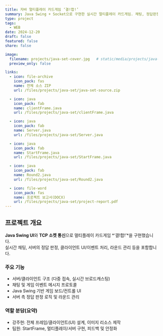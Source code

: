 ```yaml
---
title: 자바 멀티플레이 카드게임 ‘결!합!’
summary: Java Swing + Socket으로 구현한 실시간 멀티플레이 카드게임. 채팅, 정답판정, 서버/클라이언트 프레임 포함.
type: project
tags:
  - WEB        
date: 2024-12-20
draft: false
featured: false
share: false

image:
  filename: projects/java-set-cover.jpg   # static/media/projects/java-set-cover.jpg
  preview_only: false

links:
  - icon: file-archive
    icon_pack: fas
    name: 전체 소스 ZIP
    url: /files/projects/java-set/java-set-source.zip

  - icon: java
    icon_pack: fab
    name: clientFrame.java
    url: /files/projects/java-set/clientFrame.java

  - icon: java
    icon_pack: fab
    name: Server.java
    url: /files/projects/java-set/Server.java

  - icon: java
    icon_pack: fab
    name: StartFrame.java
    url: /files/projects/java-set/StartFrame.java

  - icon: java
    icon_pack: fab
    name: Round2.java
    url: /files/projects/java-set/Round2.java

  - icon: file-word
    icon_pack: fas
    name: 프로젝트 보고서(DOCX)
    url: /files/projects/java-set/project-report.pdf
---
```


## 프로젝트 개요
**Java Swing UI**와 **TCP 소켓 통신**으로 멀티플레이 카드게임 *‘결!합!’*을 구현했습니다.  
실시간 채팅, 서버의 정답 판정, 클라이언트 UI/이벤트 처리, 라운드 관리 등을 포함합니다.

### 주요 기능
- 서버/클라이언트 구조 (다중 접속, 실시간 브로드캐스팅)
- 채팅 및 게임 이벤트 메시지 프로토콜
- Java Swing 기반 게임 보드/컨트롤 UI
- 서버 측 정답 판정 로직 및 라운드 관리

### 역할 분담(요약)
- 강주현: 전체 프레임/클라이언트(UI) 설계, 이미지 리소스 제작
- 팀원: StartFrame, 멀티플레이/서버 구현, 피드백 및 안정화
